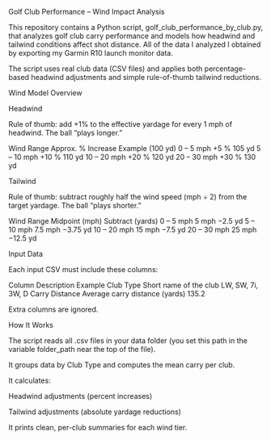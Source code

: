 Golf Club Performance – Wind Impact Analysis

This repository contains a Python script, golf_club_performance_by_club.py, that analyzes golf club carry performance and models how headwind and tailwind conditions affect shot distance. All of the data I analyzed I obtained by exporting my Garmin R10 launch monitor data.

The script uses real club data (CSV files) and applies both percentage-based headwind adjustments and simple rule-of-thumb tailwind reductions.

Wind Model Overview

Headwind

Rule of thumb: add +1% to the effective yardage for every 1 mph of headwind.
The ball “plays longer.”

Wind Range	Approx. % Increase	Example (100 yd)
0 – 5 mph	+5 %	105 yd
5 – 10 mph	+10 %	110 yd
10 – 20 mph	+20 %	120 yd
20 – 30 mph	+30 %	130 yd

Tailwind

Rule of thumb: subtract roughly half the wind speed (mph ÷ 2) from the target yardage.
The ball “plays shorter.”

Wind Range	Midpoint (mph)	Subtract (yards)
0 – 5 mph	5 mph	−2.5 yd
5 – 10 mph	7.5 mph	−3.75 yd
10 – 20 mph	15 mph	−7.5 yd
20 – 30 mph	25 mph	−12.5 yd

Input Data

Each input CSV must include these columns:

Column	Description	Example
Club Type	Short name of the club	LW, SW, 7i, 3W, D
Carry Distance	Average carry distance (yards)	135.2

Extra columns are ignored.

How It Works

The script reads all .csv files in your data folder (you set this path in the variable folder_path near the top of the file).

It groups data by Club Type and computes the mean carry per club.

It calculates:

Headwind adjustments (percent increases)

Tailwind adjustments (absolute yardage reductions)

It prints clean, per-club summaries for each wind tier.

